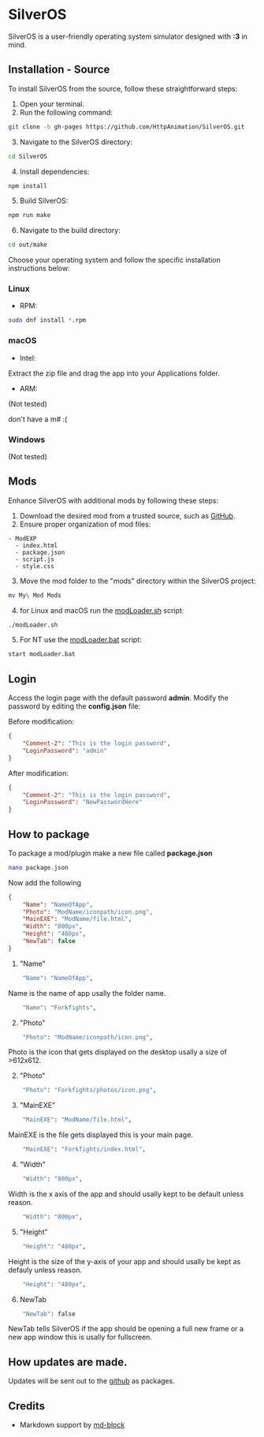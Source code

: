 # SilverOS

SilverOS is a user-friendly operating system simulator designed with **:3** in mind.

## Installation - Source

To install SilverOS from the source, follow these straightforward steps:

1. Open your terminal.
2. Run the following command:

```bash
git clone -b gh-pages https://github.com/HttpAnimation/SilverOS.git
```

3. Navigate to the SilverOS directory:

```bash
cd SilverOS
```

4. Install dependencies:

```bash
npm install
```

5. Build SilverOS:

```bash
npm run make
```

6. Navigate to the build directory:

```bash
cd out/make
```

Choose your operating system and follow the specific installation instructions below:

### Linux

- RPM:

```bash
sudo dnf install *.rpm
```

### macOS

- Intel:

Extract the zip file and drag the app into your Applications folder.

- ARM:

(Not tested)

don't have a m# :(

### Windows

(Not tested)

## Mods

Enhance SilverOS with additional mods by following these steps:

1. Download the desired mod from a trusted source, such as [GitHub](https://github.com).
2. Ensure proper organization of mod files:

```
- ModEXP
  - index.html
  - package.json
  - script.js
  - style.css
```

3. Move the mod folder to the "mods" directory within the SilverOS project:

```bash
mv My\ Mod Mods
```

4. for Linux and macOS run the [modLoader.sh](https://github.com/HttpAnimation/SilverOS/blob/gh-pages/modLoader.sh) script:

```bash
./modLoader.sh
```

5. For NT use the [modLoader.bat](https://github.com/HttpAnimation/SilverOS/blob/gh-pages/modLoader.bat) script:

```bash
start modLoader.bat
```

## Login

Access the login page with the default password **admin**. Modify the password by editing the **config.json** file:

Before modification:

```json
{
    "Comment-2": "This is the login password",
    "LoginPassword": "admin"
}
```

After modification:

```json
{
    "Comment-2": "This is the login password",
    "LoginPassword": "NewPasswordHere"
}
```

## How to package
To package a mod/plugin make a new file called **package.json**

```bash
nano package.json
```

Now add the following

```json
{
    "Name": "NameOfApp",
    "Photo": "ModName/iconpath/icon.png",
    "MainEXE": "ModName/file.html",
    "Width": "800px",
    "Height": "480px",
    "NewTab": false
}
```

1) "Name"

```bash
    "Name": "NameOfApp",
```
Name is the name of app usally the folder name.

```bash
    "Name": "Forkfights",
```

2) "Photo"
```bash
    "Photo": "ModName/iconpath/icon.png",
```

Photo is the icon that gets displayed on the desktop usally a size of >612x612.

2) "Photo"

```bash
    "Photo": "Forkfights/photos/icon.png",
```

3) "MainEXE"

```bash
    "MainEXE": "ModName/file.html",
```

MainEXE is the file gets displayed this is your main page.

```bash
    "MainEXE": "Forkfights/index.html",
```

4) "Width"

```bash
    "Width": "800px",
```

Width is the x axis of the app and should usally kept to be default unless reason.

```bash
    "Width": "800px",
```

5) "Height"

```bash
    "Height": "480px",
```

Height is the size of the y-axis of your app and should usally be kept as defauly unless reason.

```bash
    "Height": "480px",
```

6) NewTab

```bash
    "NewTab": false
```

NewTab tells SilverOS if the app should be opening a full new frame or a new app window this is usally for fullscreen.

## How updates are made.
Updates will be sent out to the [github](https://github.com) as packages.


## Credits

- Markdown support by [md-block](https://md-block.verou.me/)